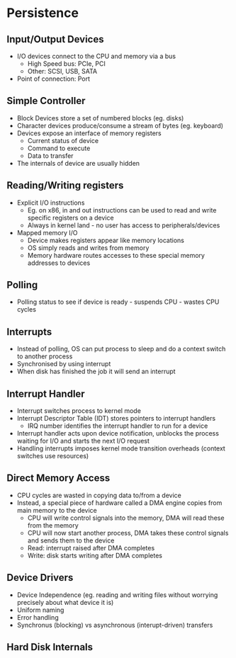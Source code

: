 # Persistence
## Input/Output Devices
- I/O devices connect to the CPU and memory via a bus
	- High Speed bus: PCIe, PCI
	- Other: SCSI, USB, SATA
- Point of connection: Port

## Simple Controller
- Block Devices store a set of numbered blocks (eg. disks)
- Character devices produce/consume a stream of bytes (eg. keyboard)
- Devices expose an interface of memory registers
	- Current status of device
	- Command to execute
	- Data to transfer
- The internals of device are usually hidden

## Reading/Writing registers
- Explicit I/O instructions
	- Eg. on x86, in and out instructions can be used to read and write specific registers on a device
	- Always in kernel land - no user has access to peripherals/devices
- Mapped memory I/O
	- Device makes registers appear like memory locations
	- OS simply reads and writes from memory
	- Memory hardware routes accesses to these special memory addresses to devices

## Polling
- Polling status to see if device is ready - suspends CPU - wastes CPU cycles

## Interrupts
- Instead of polling, OS can put process to sleep and do a context switch to another process
- Synchronised by using interrupt
- When disk has finished the job it will send an interrupt 

## Interrupt Handler
- Interrupt switches process to kernel mode
- Interrupt Descriptor Table (IDT) stores pointers to interrupt handlers
	- IRQ number identifies the interrupt handler to run for a device
- Interrupt handler acts upon device notification, unblocks the process waiting for I/O and starts the next I/O request
- Handling interrupts imposes kernel mode transition overheads (context switches use resources)

## Direct Memory Access
- CPU cycles are wasted in copying data to/from a device
- Instead, a special piece of hardware called a DMA engine copies from main memory to the device
	- CPU will write control signals into the memory, DMA will read these from the memory
	- CPU will now start another process, DMA takes these control signals and sends them to the device
	- Read: interrupt raised after DMA completes
	- Write: disk starts writing after DMA completes

## Device Drivers
- Device Independence (eg. reading and writing files without worrying precisely about what device it is)
- Uniform naming
- Error handling
- Synchronus (blocking) vs asynchronous (interupt-driven) transfers

## Hard Disk Internals
